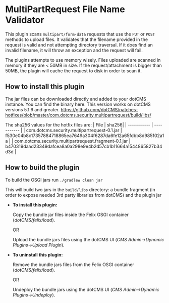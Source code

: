 # MultiPartRequest File Name Validator

This plugin scans `multipart/form-data` requests that use the `PUT` or `POST` methods to upload files.  It validates that the filename provided in the request is valid and not attempting directory traversal.  If it does find an invalid filename, it will throw an exception and the request will fail. 

The plugins attempts to use memory wisely.  Files uploaded are scanned in memory if they are < 50MB in size.  If the request/attachment is bigger than 50MB, the plugin will cache the request to disk in order to scan it.

## How to install this plugin

The jar files can be downloaded directly and added to your dotCMS instance. You can find the binary here.  This version works on dotCMS versions 5.1.6 and greater.
https://github.com/dotCMS/patches-hotfixes/blob/master/com.dotcms.security.multipartrequest/build/libs/

The sha256 values for the hotfix files are:
| File | sha256|
| ----------- | ----------- |
| com.dotcms.security.multipartrequest-0.1.jar | f530e04b8c17357884718865ea7649a304f6287da6fe12a65fdbb8d985102a1a |
| com.dotcms.security.multipartrequest.fragment-0.1.jar | b470319daad23349dafcea8a0a298e9e4b2d57cb1b11664a1544865827b34d3d |




## How to build the plugin

To build the OSGI jars run
`./gradlew clean jar`

This will build two jars in the `build/libs` directory: a bundle fragment (in order to expose needed 3rd party libraries from dotCMS) and the plugin jar 

* **To install this plugin:**

    Copy the bundle jar files inside the Felix OSGI container (*dotCMS/felix/load*).
        
    OR
        
    Upload the bundle jars files using the dotCMS UI (*CMS Admin->Dynamic Plugins->Upload Plugin*).

* **To uninstall this plugin:**
    
    Remove the bundle jars files from the Felix OSGI container (*dotCMS/felix/load*).

    OR

    Undeploy the bundle jars using the dotCMS UI (*CMS Admin->Dynamic Plugins->Undeploy*).

